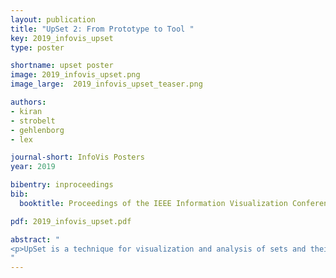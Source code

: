 ```yaml
---
layout: publication
title: "UpSet 2: From Prototype to Tool "
key: 2019_infovis_upset
type: poster

shortname: upset poster
image: 2019_infovis_upset.png
image_large:  2019_infovis_upset_teaser.png

authors:
- kiran
- strobelt
- gehlenborg
- lex

journal-short: InfoVis Posters
year: 2019

bibentry: inproceedings
bib:
  booktitle: Proceedings of the IEEE Information Visualization Conference – Posters (InfoVis ’19)

pdf: 2019_infovis_upset.pdf

abstract: "
<p>UpSet is a technique for visualization and analysis of sets and their intersections which was introduced at InfoVis 2014. The technique visualizes the elements and their set memberships in a matrix layout along with an aligned bar chart to display intersection sizes. As the approach provides a more accurate representation of the size of set intersections and scales better with respect to the number of sets than other approaches, UpSet plots are frequently used in papers in the biomedical domain. However, we believe that this popularity is mostly due to an R version that generates UpSet figures, and not because of our interactive JavaScript implementation that was published with the original paper. Why is the R version more popular? We believe it has multiple reasons, but one of them is that the original tool is an academic prototype, with the usual shortcomings for practical use. This poster presents a new version of UpSet---a tool that was developed to address requests for additional functionality over the original implementation based on user feedback. We describe in detail which changes we undertook to improve the paper prototype into a tool. The new version adds features to improve adoption, improve sharing insights, and allow customization. For example, it allows embedding of the tool in webpages and supports tracking of provenance to provide a undo and redo functionality. The new implementation also can be used as a JavaScript/TypeScript library, which makes it easy to integrate UpSet in larger systems.</p>
"
---
```


